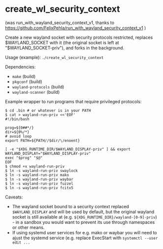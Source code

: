 # create_wl_security_context

(was run_with_wayland_security_context_v1, thanks to https://github.com/FelixPehla/run_with_wayland_security_context_v1 )

Create a new wayland socket with security protocols restricted, replaces $WAYLAND_SOCKET with it (the original socket is left at "$WAYLAND_SOCKET-priv"), and forks in the background.

Usage (example): `./create_wl_security_context`

Dependencies:
 - `make` (build)
 - `pkgconf` (build)
 - `wayland-protocols` (build)
 - `wayland-scanner` (build)


Example wrapper to run programs that require privileged protocols:
```
$ cd .bin # or whatever is in your PATH
$ cat > wayland-run-priv <<'EOF'
#!/bin/bash

prog=${0##*/}
dir=${0%/*}
# avoid loop
export PATH=${PATH//$dir/\/enoent}

[ -e "$XDG_RUNTIME_DIR/$WAYLAND_DISPLAY-priv" ] && export WAYLAND_DISPLAY="$WAYLAND_DISPLAY-priv"
exec "$prog" "$@"
EOF
$ chmod +x wayland-run-priv
$ ln -s wayland-run-priv swaylock
$ ln -s wayland-run-priv mako
$ ln -s wayland-run-priv waybar
$ ln -s wayland-run-priv fuzzel
$ ln -s wayland-run-priv fcitx5
```

Caveats:
 - The wayland socket bound to a security context replaced `$WAYLAND_DISPLAY` and will be used by default, but the original wayland socket is still available at (e.g. `${XDG_RUNTIME_DIR}/wayland-[0-9]-priv`) - in a sandbox you would want to prevent its use through namespaces or other means.
- If using systemd user services for e.g. mako or waybar you will need to ajust the systemd service (e.g. replace ExecStart with `systemctl --user edit ...`
